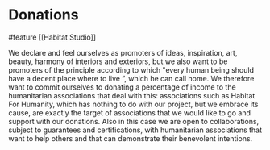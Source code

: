 # Donations
#feature 
[[Habitat Studio]]

We declare and feel ourselves as promoters of ideas, inspiration, art, beauty, harmony of interiors and exteriors, but we also want to be promoters of the principle according to which "every human being should have a decent place where to live ”, which he can call home.
We therefore want to commit ourselves to donating a percentage of income to the humanitarian associations that deal with this: associations such as Habitat For Humanity, which has nothing to do with our project, but we embrace its cause, are exactly the target of associations that we would like to go and support with our donations.
Also in this case we are open to collaborations, subject to guarantees and certifications, with humanitarian associations that want to help others and that can demonstrate their benevolent intentions.